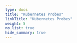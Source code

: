 ```yaml
---
type: docs
title: "Kubernetes Probes"
linkTitle: "Kubernetes Probes"
weight: 5
no_list: true
hide_summary: true
---
```

